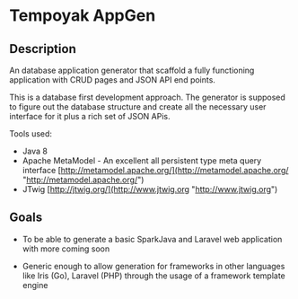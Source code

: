 Tempoyak AppGen
==================

Description
------------------
An database application generator that scaffold a fully functioning application with CRUD pages and JSON API end points.

This is a database first development approach. The generator is supposed to figure out the database structure and create all the necessary user interface for it plus a rich set of JSON APis.

Tools used:

- Java 8
- Apache MetaModel - An excellent all persistent type meta query interface [http://metamodel.apache.org/](http://metamodel.apache.org/ "http://metamodel.apache.org/")
- JTwig [http://jtwig.org/](http://www.jtwig.org "http://www.jtwig.org") 


Goals
------------------
- To be able to generate a basic SparkJava and Laravel web application with more coming soon

- Generic enough to allow generation for frameworks in other languages like Iris (Go), Laravel (PHP) through the usage of a framework template engine
